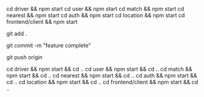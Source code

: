 cd driver && npm start
cd user && npm start
cd match && npm start
cd nearest && npm start 
cd auth && npm start
cd location && npm start
cd frontend/client && npm start

git add .

git commit -m "feature complete"

git push origin 


cd driver && npm start && cd ..
cd user && npm start && cd ..
cd match && npm start && cd ..
cd nearest && npm start && cd ..
cd auth && npm start && cd ..
cd location && npm start && cd ..
cd frontend/client && npm start && cd ..